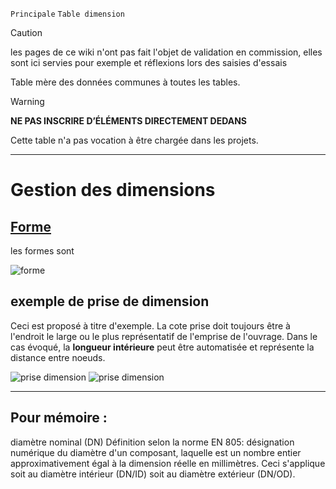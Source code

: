 `Principale` `Table dimension`

> [!CAUTION]
> les pages de ce wiki n'ont pas fait l'objet de validation en commission, elles sont ici servies pour exemple et réflexions lors des saisies d'essais

Table mère des données communes à toutes les tables.

> [!WARNING]
> **NE PAS INSCRIRE D’ÉLÉMENTS DIRECTEMENT DEDANS**

Cette table n'a pas vocation à être chargée dans les projets.

---

# Gestion des dimensions

## [Forme](https://github.com/cnigfr/StaR-Eau/blob/main/Standard%20StaR-Eau/listes%20valeurs/listes_completes/com_forme.csv)

les formes sont

![forme](https://github.com/cnigfr/StaR-Eau/blob/main/Documentation/image_documentation/modele/com_forme.png)

## exemple de prise de dimension

Ceci est proposé à titre d'exemple. La cote prise doit toujours être à l'endroit le large ou le plus représentatif de l'emprise de l'ouvrage. Dans le cas évoqué, la **longueur intérieure** peut être automatisée et représente la distance entre noeuds.

![prise dimension](https://github.com/cnigfr/StaR-Eau/blob/main/Documentation/image_documentation/modele/prise_dimension_canalisation.png)
![prise dimension](https://github.com/cnigfr/StaR-Eau/blob/main/Documentation/image_documentation/modele/dimension_regards.png)

---
## Pour mémoire :

diamètre nominal (DN)
Définition selon la norme EN 805: désignation numérique du diamètre d'un composant, laquelle est un nombre entier approximativement égal à la dimension réelle en millimètres. Ceci s'applique soit au diamètre intérieur (DN/ID) soit au diamètre extérieur (DN/OD).